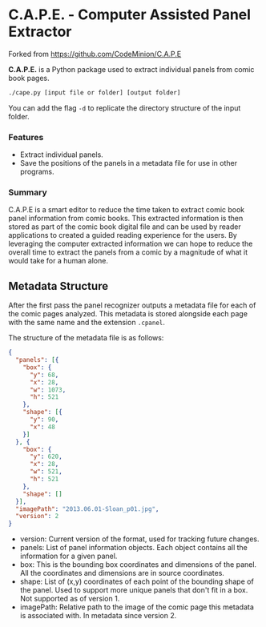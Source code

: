 # C.A.P.E. - Computer Assisted Panel Extractor

Forked from <https://github.com/CodeMinion/C.A.P.E>

**C.A.P.E.** is a Python package used to extract individual panels from comic book pages.

```bash
./cape.py [input file or folder] [output folder]
```

You can add the flag `-d` to replicate the directory structure of the input folder.

### Features

-   Extract individual panels.
-   Save the positions of the panels in a metadata file for use in other programs.

### Summary

C.A.P.E is a smart editor to reduce the time taken to extract comic book panel information from comic books. This extracted information is then stored as part of the comic book digital file and can be used by reader applications to created a guided reading experience for the users. By leveraging the computer extracted information we can hope to reduce the overall time to extract the panels from a comic by a magnitude of what it would take for a human alone.

## Metadata Structure

After the first pass the panel recognizer outputs a metadata file for each of the comic pages analyzed. This metadata is stored alongside each page with the same name and the extension `.cpanel`.

The structure of the metadata file is as follows:

```json
{
  "panels": [{
    "box": {
      "y": 68,
      "x": 28,
      "w": 1073,
      "h": 521
    },
    "shape": [{
      "y": 90,
      "x": 48
    }]
  }, {
    "box": {
      "y": 620,
      "x": 28,
      "w": 521,
      "h": 521
    },
    "shape": []
  }],
  "imagePath": "2013.06.01-Sloan_p01.jpg",
  "version": 2
}
```

-   version: Current version of the format, used for tracking future changes.
-   panels: List of panel information objects. Each object contains all the information for a given panel.
-   box: This is the bounding box coordinates and dimensions of the panel. All the coordinates and dimensions are in source coordinates.
-   shape: List of (x,y) coordinates of each point of the bounding shape of the panel. Used to support more unique panels that don't fit in a box. Not supported as of version 1.
-   imagePath: Relative path to the image of the comic page this metadata is associated with. In metadata since version 2.
